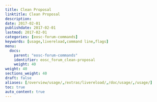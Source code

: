 ```yaml
---
title: Clean Proposal
linktitle: Clean Proposal
description:
date: 2017-02-01
publishdate: 2017-02-01
lastmod: 2017-02-01
categories: [eosc-forum-commands]
keywords: [usage,livereload,command line,flags]
menu:
  docs:
    parent: "eosc-forum-commands"
    identifier: eosc_forum_clean-proposal
    weight: 40
weight: 40
sections_weight: 40
draft: false
aliases: [/overview/usage/,/extras/livereload/,/doc/usage/,/usage/]
toc: true
auto_content: true
---
```

